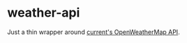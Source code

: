 # weather-api

Just a thin wrapper around [current's OpenWeatherMap API](https://openweathermap.org/current).
